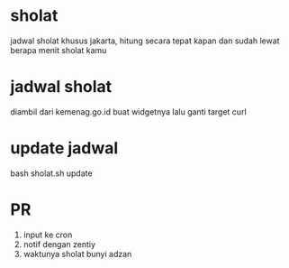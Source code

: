 # sholat
jadwal sholat khusus jakarta, hitung secara tepat kapan dan sudah lewat berapa menit sholat kamu

# jadwal sholat 
diambil dari kemenag.go.id buat widgetnya lalu ganti target curl

# update jadwal 
bash sholat.sh update

# PR
1. input ke cron
2. notif dengan zentiy
3. waktunya sholat bunyi adzan
